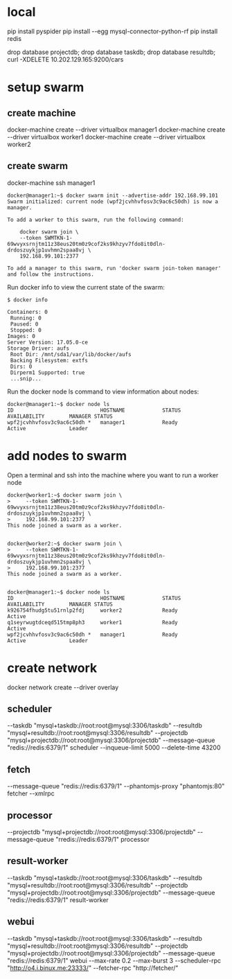 # local
pip install pyspider
pip install --egg mysql-connector-python-rf
pip install redis

drop database projectdb;
drop database taskdb;
drop database resultdb;
curl -XDELETE 10.202.129.165:9200/cars

# setup swarm

## create machine
docker-machine create --driver virtualbox manager1
docker-machine create --driver virtualbox worker1
docker-machine create --driver virtualbox worker2

## create swarm
docker-machine ssh manager1


```
docker@manager1:~$ docker swarm init --advertise-addr 192.168.99.101
Swarm initialized: current node (wpf2jcvhhvfosv3c9ac6c50dh) is now a manager.

To add a worker to this swarm, run the following command:

    docker swarm join \
    --token SWMTKN-1-69wvyxsrnjtm11z38eus20tm0z9cof2ks9khzyv7fdo8it0dln-drdoszuykjp1uvhmn2spaa8vj \
    192.168.99.101:2377

To add a manager to this swarm, run 'docker swarm join-token manager' and follow the instructions.
```

Run docker info to view the current state of the swarm:

```
$ docker info

Containers: 0
 Running: 0
 Paused: 0
 Stopped: 0
Images: 0
Server Version: 17.05.0-ce
Storage Driver: aufs
 Root Dir: /mnt/sda1/var/lib/docker/aufs
 Backing Filesystem: extfs
 Dirs: 0
 Dirperm1 Supported: true
 ...snip...
```

Run the docker node ls command to view information about nodes:
```
docker@manager1:~$ docker node ls
ID                            HOSTNAME            STATUS              AVAILABILITY        MANAGER STATUS
wpf2jcvhhvfosv3c9ac6c50dh *   manager1            Ready               Active              Leader
```

# add nodes to swarm
Open a terminal and ssh into the machine where you want to run a worker node

```
docker@worker1:~$ docker swarm join \
>     --token SWMTKN-1-69wvyxsrnjtm11z38eus20tm0z9cof2ks9khzyv7fdo8it0dln-drdoszuykjp1uvhmn2spaa8vj \
>     192.168.99.101:2377
This node joined a swarm as a worker.


docker@worker2:~$ docker swarm join \
>     --token SWMTKN-1-69wvyxsrnjtm11z38eus20tm0z9cof2ks9khzyv7fdo8it0dln-drdoszuykjp1uvhmn2spaa8vj \
>     192.168.99.101:2377
This node joined a swarm as a worker.


docker@manager1:~$ docker node ls
ID                            HOSTNAME            STATUS              AVAILABILITY        MANAGER STATUS
k926754fhudg5tu51rnlp2fdj     worker2             Ready               Active
q1seyrwugtdceqd515tmp8ph3     worker1             Ready               Active
wpf2jcvhhvfosv3c9ac6c50dh *   manager1            Ready               Active              Leader
```

# create network
docker network create --driver overlay

## scheduler
--taskdb "mysql+taskdb://root:root@mysql:3306/taskdb" --resultdb "mysql+resultdb://root:root@mysql:3306/resultdb" --projectdb "mysql+projectdb://root:root@mysql:3306/projectdb" --message-queue "redis://redis:6379/1"  scheduler --inqueue-limit 5000 --delete-time 43200

## fetch
--message-queue "redis://redis:6379/1" --phantomjs-proxy "phantomjs:80" fetcher --xmlrpc

## processor
--projectdb "mysql+projectdb://root:root@mysql:3306/projectdb" --message-queue "rredis://redis:6379/1" processor

## result-worker
--taskdb "mysql+taskdb://root:root@mysql:3306/taskdb" --resultdb "mysql+resultdb://root:root@mysql:3306/resultdb" --projectdb "mysql+projectdb://root:root@mysql:3306/projectdb" --message-queue "redis://redis:6379/1" result-worker


## webui
--taskdb "mysql+taskdb://root:root@mysql:3306/taskdb" --resultdb "mysql+resultdb://root:root@mysql:3306/resultdb" --projectdb "mysql+projectdb://root:root@mysql:3306/projectdb" --message-queue "redis://redis:6379/1" webui --max-rate 0.2 --max-burst 3 --scheduler-rpc "http://o4.i.binux.me:23333/" --fetcher-rpc "http://fetcher/"
